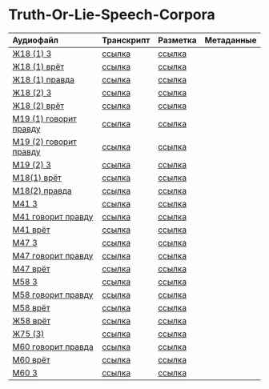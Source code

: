 # Truth-Or-Lie-Speech-Corpora
| Аудиофайл                                                          | Транскрипт                 | Разметка                                          | Метаданные   |
|:-------------------------------------------------------------------|:---------------------------|:--------------------------------------------------|:-------------|
| [Ж18 (1) 3](./Audio/17-20/Ж18%20(1)%203.mp3)                   | [ссылка](https://github.com/polyamba/Truth-Or-Lie-Speech-Corpora/blob/main/Transcriptions/Ж18%20(1)%203.txt) | [ссылка](https://github.com/polyamba/Truth-Or-Lie-Speech-Corpora/blob/main/Annotation/Ж18%20(1)%203.txt)                                                                                               |              |
| [Ж18 (1) врëт](https://github.com/polyamba/Truth-Or-Lie-Speech-Corpora/blob/main/Audio/17-20/Ж18%20(1)%20врëт.txt) | [ссылка](./Transcriptions) | [ссылка](https://github.com/polyamba/Truth-Or-Lie-Speech-Corpora/blob/main/Annotation/Ж18%20(1)%20врëт.txt)                                                  |              |
| [Ж18 (1) правда](https://github.com/polyamba/Truth-Or-Lie-Speech-Corpora/blob/main/Audio/17-20/Ж18%20(1)%20правда.txt) | [ссылка](./Transcriptions) | [ссылка](https://github.com/polyamba/Truth-Or-Lie-Speech-Corpora/blob/main/Annotation/Ж18%20(1)%20правда.txt)                                                   |             |
| [Ж18 (2) 3](https://github.com/polyamba/Truth-Or-Lie-Speech-Corpora/blob/main/Audio/17-20/Ж18%20(2)%203.mp3) | [ссылка](./Transcriptions) | [ссылка](https://github.com/polyamba/Truth-Or-Lie-Speech-Corpora/blob/main/Annotation/Ж18%20(2)%203.txt)                                                    |             |
| [Ж18 (2) врёт](https://github.com/polyamba/Truth-Or-Lie-Speech-Corpora/blob/main/Audio/17-20/Ж18%20(2)%20врёт.mp3) | [ссылка](./Transcriptions) | [ссылка](https://github.com/polyamba/Truth-Or-Lie-Speech-Corpora/blob/main/Annotation/Ж18%20(2)%20врёт.txt)                                                                                               |              |
| [М19 (1) говорит правду](./Audio/17-20/М19%20(1)%20говорит%20правду.mp3) | [ссылка](./Transcriptions) | [ссылка](https://github.com/polyamba/Truth-Or-Lie-Speech-Corpora/blob/main/Annotation/М19%20(1)%20говорит%20правду.txt) |              |
| [М19 (2) говорит правду](./Audio/17-20/М19%20(2)%20говорит%20правду.mp3) | [ссылка](./Transcriptions) | [ссылка](https://github.com/polyamba/Truth-Or-Lie-Speech-Corpora/blob/main/Annotation/М19%20(2)%20говорит%20правду.txt) |              |
| [М19 (2) 3](./Audio/17-20/М19%20(2)%203.mp3) | [ссылка](./Transcriptions) | [ссылка](https://github.com/polyamba/Truth-Or-Lie-Speech-Corpora/blob/main/Annotation/М19%20(2)%203.txt) |              |
| [М18(1) врёт](./Audio/17-20/М18(1)%20врёт.mp3) | [ссылка](./Transcriptions) | [ссылка](https://github.com/polyamba/Truth-Or-Lie-Speech-Corpora/blob/main/Annotation/М18(1)%20врёт.txt) |              |
| [М18(2) правда](./Audio/17-20/М18(2)%20правда.mp3) | [ссылка](./Transcriptions) | [ссылка](https://github.com/polyamba/Truth-Or-Lie-Speech-Corpora/blob/main/Annotation/М18(2)%20правда.txt) |              |
| [М41 3](./Audio/41-55/М41%203.mp3) | [ссылка](./Transcriptions) | [ссылка](https://github.com/polyamba/Truth-Or-Lie-Speech-Corpora/blob/main/Annotation/М41%203.txt) |  |
| [М41 говорит правду](./Audio/41-55/М41%20говорит%20правду.mp3) | [ссылка](./Transcriptions) | [ссылка](https://github.com/polyamba/Truth-Or-Lie-Speech-Corpora/blob/main/Annotation/М41%20говорит%20правду.txt) |  |
| [М41 врёт](./Audio/41-55/М41%20врёт.mp3) | [ссылка](./Transcriptions) | [ссылка](https://github.com/polyamba/Truth-Or-Lie-Speech-Corpora/blob/main/Annotation/М41%20врёт.txt) |  |
| [М47 3](./Audio/41-55/М47%203.mp3) | [ссылка](./Transcriptions) | [ссылка](https://github.com/polyamba/Truth-Or-Lie-Speech-Corpora/blob/main/Annotation/М47%203.txt) |  |
| [М47 говорит правду](./Audio/41-55/М47%20говорит%20правду.mp3) | [ссылка](./Transcriptions) | [ссылка](https://github.com/polyamba/Truth-Or-Lie-Speech-Corpora/blob/main/Annotation/М47%20говорит%20правду.txt) |  |
| [М47 врёт](./Audio/41-55/М47%20врёт.mp3) | [ссылка](./Transcriptions) | [ссылка](https://github.com/polyamba/Truth-Or-Lie-Speech-Corpora/blob/main/Annotation/М47%20врёт.txt) |  |
| [М58 3](./Audio/55%2B/М58%203.mp3) | [ссылка](./Transcriptions) | [ссылка](https://github.com/polyamba/Truth-Or-Lie-Speech-Corpora/blob/main/Annotation/М58%203.txt) |  |
| [М58 говорит правду](./Audio/55%2B/М58%20говорит%20правду.mp3) | [ссылка](./Transcriptions) | [ссылка](https://github.com/polyamba/Truth-Or-Lie-Speech-Corpora/blob/main/Annotation/М58%20говорит%20правду.txt) |  |
| [М58 врёт](./Audio/55%2B/М58%20врёт.mp3) | [ссылка](./Transcriptions) | [ссылка](https://github.com/polyamba/Truth-Or-Lie-Speech-Corpora/blob/main/Annotation/М58%20врёт.txt) |  |
| [Ж58 врёт](./Audio/55%2B/Ж58%20врёт.mp3) | [ссылка](./Transcriptions) | [ссылка](https://github.com/polyamba/Truth-Or-Lie-Speech-Corpora/blob/main/Annotation/Ж58%20врёт.txt) |              |
| [Ж75 (3)](./Audio/55%2B/Ж75%20(3).mp3) | [ссылка](./Transcriptions) | [ссылка](https://github.com/polyamba/Truth-Or-Lie-Speech-Corpora/blob/main/Annotation/Ж75%20(3).txt) |              |
| [М60 говорит правда](./Audio/55%2B/М60%20говорит%20правда.m4a) | [ссылка](./Transcriptions) | [ссылка](https://github.com/polyamba/Truth-Or-Lie-Speech-Corpora/blob/main/Annotation/М60%20говорит%20правда.txt) |              |
| [М60 врёт](./Audio/55%2B/М60%20врёт.m4a) | [ссылка](./Transcriptions) | [ссылка](https://github.com/polyamba/Truth-Or-Lie-Speech-Corpora/blob/main/Annotation/М60%20врёт.txt) |              |
| [М60 3](./Audio/55%2B/М60%203.m4a) | [ссылка](./Transcriptions) | [ссылка](https://github.com/polyamba/Truth-Or-Lie-Speech-Corpora/blob/main/Annotation/М60%203.txt) |              |

